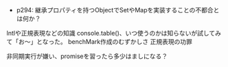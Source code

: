 - p294: 継承プロパティを持つObjectでSetやMapを実装することの不都合とは何か？

Intlや正規表現などの知識
console.table()、いつ使うのかは知らないが試してみて「お～」となった。
benchMark作成のむずかしさ
正規表現の功罪


非同期実行が嫌い、promiseを習ったら多少はましになる？